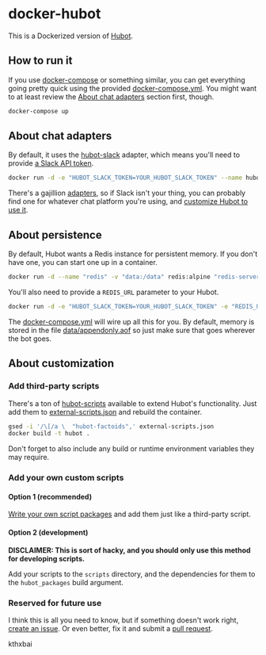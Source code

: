 # docker-hubot
This is a Dockerized version of [Hubot](https://github.com/hubotio/hubot).

## How to run it
If you use [docker-compose](https://docs.docker.com/compose/) or something similar, you can get everything going pretty quick using the provided [docker-compose.yml](docker-compose.yml). You might want to at least review the [About chat adapters](#chat-adapters) section first, though.

``` sh
docker-compose up
```

<a name="chat-adapters"></a>
## About chat adapters

By default, it uses the [hubot-slack](https://github.com/slackapi/hubot-slack) adapter, which means you'll need to provide [a Slack API token](https://get.slack.help/hc/en-us/articles/215770388-Create-and-regenerate-API-tokens).

``` sh
docker run -d -e "HUBOT_SLACK_TOKEN=YOUR_HUBOT_SLACK_TOKEN" --name hubot hubot
```

There's a gajillion [adapters](https://www.npmjs.com/search?q=hubot%20adapter), so if Slack isn't your thing, you can probably find one for whatever chat platform you're using, and [customize Hubot to use it](#customization).

<a name="persistence"></a>
## About persistence

By default, Hubot wants a Redis instance for persistent memory. If you don't have one, you can start one up in a container.

``` sh
docker run -d --name "redis" -v "data:/data" redis:alpine "redis-server --appendonly yes"
```

You'll also need to provide a `REDIS_URL` parameter to your Hubot.

``` sh
docker run -d -e "HUBOT_SLACK_TOKEN=YOUR_HUBOT_SLACK_TOKEN" -e "REDIS_URL=redis://localhost:6379/hubot" --name hubot hubot
```

The [docker-compose.yml](docker-compose.yml) will wire up all this for you. By default, memory is stored in the file [data/appendonly.aof](data/appendonly.aof) so just make sure that goes wherever the bot goes.

<a name="customization"></a>
## About customization

### Add third-party scripts
There's a ton of [hubot-scripts](https://www.npmjs.com/search?q=hubot-scripts) available to extend Hubot's functionality. Just add them to [external-scripts.json](external-scripts.json) and rebuild the container.

``` sh
gsed -i '/\[/a \  "hubot-factoids",' external-scripts.json
docker build -t hubot .
```

Don't forget to also include any build or runtime environment variables they may require.

### Add your own custom scripts

#### Option 1 (recommended)
[Write your own script packages](https://hubot.github.com/docs/scripting/#creating-a-script-package) and add them just like a third-party script.

#### Option 2 (development)
**DISCLAIMER: This is sort of hacky, and you should only use this method for developing scripts.**

Add your scripts to the `scripts` directory, and the dependencies for them to the `hubot_packages` build argument.

### Reserved for future use

I think this is all you need to know, but if something doesn't work right, [create an issue](issues). Or even better, fix it and submit a [pull request](pulls).

kthxbai